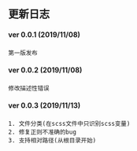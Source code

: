 ## 更新日志

#### ver 0.0.1 (2019/11/08)
	第一版发布

#### ver 0.0.2 (2019/11/08)
	修改描述性错误

#### ver 0.0.3 (2019/11/13)
	1. 文件分类(在scss文件中只识别scss变量)
	2. 修复正则不准确的bug
	3. 支持相对路径(从根目录开始)